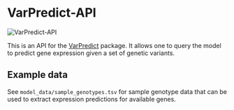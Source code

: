 # VarPredict-API

![VarPredict-API](https://github.com/adamd3/VarPredict-API/actions/workflows/deploy.yml/badge.svg)

This is an API for the [VarPredict](https://github.com/adamd3/VarPredict/) package. It allows one to query the model to predict gene expression given a set of genetic variants.

## Example data

See `model_data/sample_genotypes.tsv` for sample genotype data that can be used to extract expression predictions for available genes.
